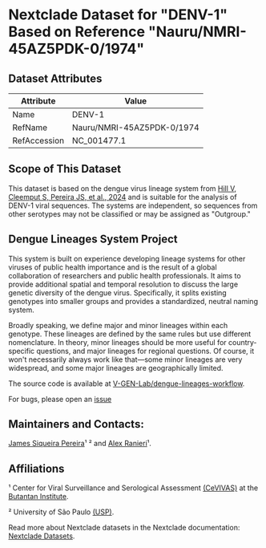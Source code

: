 # Nextclade Dataset for "DENV-1" Based on Reference "Nauru/NMRI-45AZ5PDK-0/1974"

## Dataset Attributes

| Attribute            | Value                                    |
| -------------------- | ---------------------------------------- |
| Name                 | DENV-1                                   |
| RefName              | Nauru/NMRI-45AZ5PDK-0/1974               |
| RefAccession         | NC_001477.1                              |

## Scope of This Dataset

This dataset is based on the dengue virus lineage system from [Hill V, Cleemput S, Pereira JS, et al., 2024](https://doi.org/10.1371/journal.pbio.3002834) and is suitable for the analysis of DENV-1 viral sequences. The systems are independent, so sequences from other serotypes may not be classified or may be assigned as "Outgroup."

## Dengue Lineages System Project

This system is built on experience developing lineage systems for other viruses of public health importance and is the result of a global collaboration of researchers and public health professionals. It aims to provide additional spatial and temporal resolution to discuss the large genetic diversity of the dengue virus. Specifically, it splits existing genotypes into smaller groups and provides a standardized, neutral naming system.

Broadly speaking, we define major and minor lineages within each genotype. These lineages are defined by the same rules but use different nomenclature. In theory, minor lineages should be more useful for country-specific questions, and major lineages for regional questions. Of course, it won't necessarily always work like that—some minor lineages are very widespread, and some major lineages are geographically limited.

The source code is available at [V-GEN-Lab/dengue-lineages-workflow](https://github.com/V-GEN-Lab/dengue-lineages-workflow).

For bugs, please open an [issue](https://github.com/V-GEN-Lab/dengue-lineages-workflow/issues)

## Maintainers and Contacts:

[James Siqueira Pereira](https://github.com/jamessiqueirap)¹ ² and [Alex Ranieri](https://github.com/alex-ranieri)¹.

## Affiliations

¹ Center for Viral Surveillance and Serological Assessment [(CeVIVAS)](https://bv.fapesp.br/en/auxilios/110575/continuous-improvement-of-vaccines-center-for-viral-surveillance-and-serological-assessment-cevivas/) at the [Butantan Institute](https://en.butantan.gov.br/).

² University of São Paulo [(USP)](https://www5.usp.br/english/institutional/).

Read more about Nextclade datasets in the Nextclade documentation: [Nextclade Datasets](https://docs.nextstrain.org/projects/nextclade/en/stable/user/datasets.html).
